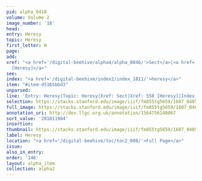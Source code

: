 ```yaml
---
pid: alpha_0418
volume: Volume 2
image_number: '18'
head:
entry: Heresy
topic: Heresy
first_letter: H
page:
add:
xref: "<a href='/digital-beehive/alpha4/alpha_0846/'>Sect</a>|<a href='/digital-beehive/num3/num_0711/'>558
  [Heresy]</a>"
see:
index: "<a href='/digital-beehive/index2/index_1811/'>heresy</a>"
item: "#item-d5165bbd3"
unparsed:
line: 'Entry: Heresy|Topic: Heresy|Xref: Sect|Xref: 558 [Heresy]|Index: heresy|#item-d5165bbd3'
selection: https://stacks.stanford.edu/image/iiif/fm855tg5659/1607_0485/691,1984,3070,574/full/0/default.jpg
full_image: https://stacks.stanford.edu/image/iiif/fm855tg5659/1607_0485/full/full/0/default.jpg
annotation_uri: http://dev.llgc.org.uk/annotation/1564756148067
sort_value: '201811984'
insertion:
thumbnail: https://stacks.stanford.edu/image/iiif/fm855tg5659/1607_0485/691,1984,600,180/250,/0/default.jpg
label: Heresy
location: "<a href='/digital-beehive/toc/toc2_008/'>Full Page</a>"
issue:
also_in_entry:
order: '146'
layout: alpha_item
collection: alpha2
---
```

